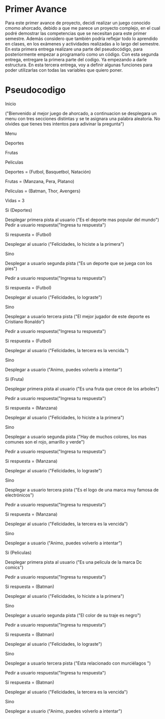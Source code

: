 # Primer Avance

Para este primer avance de proyecto, decidí realizar un juego conocido cmomo ahorcado, debido a que me parece un proyecto complejo, en el cual podré demostrar las competencias que se necesitan para este primer semestre. Además considero que también podría reflejar todo lo aprendido en clases, en los exámenes y actividades realizadas a lo largo del semestre. En esta primera entrega realizare una parte del pseudocódigo, para posteriormente empezar a programarlo como un código.
Con esta segunda entrega, entregare la primera parte del codigo. Ya empezando a darle estructura. En esta tercera entrega, voy a definir algunas funciones para poder utilizarlas con todas las variables que quiero poner.

# Pseudocodigo
Inicio

("Bienvenido al mejor juego de ahorcado, a continuacion se desplegara un menu con tres secciones distintas y se te asignara una palabra aleatoria. No olvides que tienes tres intentos para adivinar la pregunta")

Menu

Deportes

Frutas

Peliculas

Deportes = (Futbol, Basquetbol, Natación)

Frutas = (Manzana, Pera, Platano)

Peliculas = (Batman, Thor, Avengers)

Vidas = 3

Si (Deportes)

  Desplegar primera pista al usuario ("Es el deporte mas popular del mundo")  
Pedir a usuario respuesta("Ingresa tu respuesta")

Si respuesta = (Futbol)

  Desplegar al usuario ("Felicidades, lo hiciste a la primera")
  
Sino

  Desplegar a usuario segunda pista ("Es un deporte que se juega con los pies")
  
  Pedir a usuario respuesta("Ingresa tu respuesta")
  
Si respuesta = (Futbol)

  Desplegar al usuario ("Felicidades, lo lograste")
  
Sino

  Desplegar a usuario tercera pista ("El mejor jugador de este deporte es Cristiano Ronaldo")
  
  Pedir a usuario respuesta("Ingresa tu respuesta")
  
 Si respuesta = (Futbol)
 
  Desplegar al usuario ("Felicidades, la tercera es la vencida.")
  
 Sino
 
  Desplegar a usuario ("Animo, puedes volverlo a intentar")
 
 Si (Fruta)
 
  Desplegar primera pista al usuario ("Es una fruta que crece de los arboles")  
  
Pedir a usuario respuesta("Ingresa tu respuesta")

Si respuesta = (Manzana)

  Desplegar al usuario ("Felicidades, lo hiciste a la primera")
  
Sino

  Desplegar a usuario segunda pista ("Hay de muchos colores, los mas comunes son el rojo, amarillo y verde")
  
  Pedir a usuario respuesta("Ingresa tu respuesta")
  
Si respuesta = (Manzana)

  Desplegar al usuario ("Felicidades, lo lograste")
  
Sino

  Desplegar a usuario tercera pista ("Es el logo de una marca muy famosa de electrónicos")
  
  Pedir a usuario respuesta("Ingresa tu respuesta")
  
 Si respuesta = (Manzana)
 
  Desplegar al usuario ("Felicidades, la tercera es la vencida")
  
 Sino
 
  Desplegar a usuario ("Animo, puedes volverlo a intentar")
  
  Si (Peliculas)
  
  Desplegar primera pista al usuario ("Es una pelicula de la marca Dc comics")  
  
Pedir a usuario respuesta("Ingresa tu respuesta")

Si respuesta = (Batman)

  Desplegar al usuario ("Felicidades, lo hiciste a la primera")
  
Sino

  Desplegar a usuario segunda pista ("El color de su traje es negro")
  
  Pedir a usuario respuesta("Ingresa tu respuesta")
  
Si respuesta = (Batman)

  Desplegar al usuario ("Felicidades, lo lograste")
  
Sino

  Desplegar a usuario tercera pista ("Esta relacionado con murciélagos ")
  
  Pedir a usuario respuesta("Ingresa tu respuesta")
  
 Si respuesta = (Batman)
 
  Desplegar al usuario ("Felicidades, la tercera es la vencida")
  
 Sino
 
  Desplegar a usuario ("Animo, puedes volverlo a intentar")
